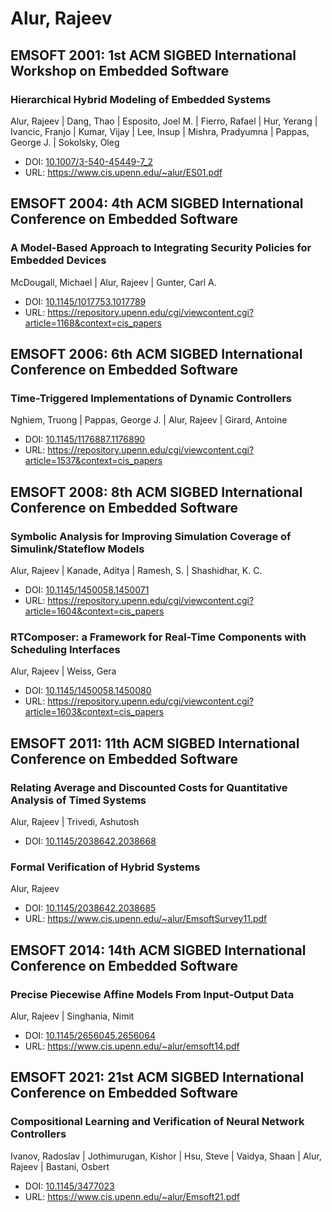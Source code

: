 # Alur, Rajeev

## EMSOFT 2001: 1st ACM SIGBED International Workshop on Embedded Software

### Hierarchical Hybrid Modeling of Embedded Systems
Alur, Rajeev | Dang, Thao | Esposito, Joel M. | Fierro, Rafael | Hur, Yerang | Ivancic, Franjo | Kumar, Vijay | Lee, Insup | Mishra, Pradyumna | Pappas, George J. | Sokolsky, Oleg
* DOI: [10.1007/3-540-45449-7_2](https://doi.org/10.1007/3-540-45449-7_2)
* URL: <https://www.cis.upenn.edu/~alur/ES01.pdf>

## EMSOFT 2004: 4th ACM SIGBED International Conference on Embedded Software

### A Model-Based Approach to Integrating Security Policies for Embedded Devices
McDougall, Michael | Alur, Rajeev | Gunter, Carl A.
* DOI: [10.1145/1017753.1017789](https://doi.org/10.1145/1017753.1017789)
* URL: <https://repository.upenn.edu/cgi/viewcontent.cgi?article=1168&context=cis_papers>

## EMSOFT 2006: 6th ACM SIGBED International Conference on Embedded Software

### Time-Triggered Implementations of Dynamic Controllers
Nghiem, Truong | Pappas, George J. | Alur, Rajeev | Girard, Antoine
* DOI: [10.1145/1176887.1176890](https://doi.org/10.1145/1176887.1176890)
* URL: <https://repository.upenn.edu/cgi/viewcontent.cgi?article=1537&context=cis_papers>

## EMSOFT 2008: 8th ACM SIGBED International Conference on Embedded Software

### Symbolic Analysis for Improving Simulation Coverage of Simulink/Stateflow Models
Alur, Rajeev | Kanade, Aditya | Ramesh, S. | Shashidhar, K. C.
* DOI: [10.1145/1450058.1450071](https://doi.org/10.1145/1450058.1450071)
* URL: <https://repository.upenn.edu/cgi/viewcontent.cgi?article=1604&context=cis_papers>

### RTComposer: a Framework for Real-Time Components with Scheduling Interfaces
Alur, Rajeev | Weiss, Gera
* DOI: [10.1145/1450058.1450080](https://doi.org/10.1145/1450058.1450080)
* URL: <https://repository.upenn.edu/cgi/viewcontent.cgi?article=1603&context=cis_papers>

## EMSOFT 2011: 11th ACM SIGBED International Conference on Embedded Software

### Relating Average and Discounted Costs for Quantitative Analysis of Timed Systems
Alur, Rajeev | Trivedi, Ashutosh
* DOI: [10.1145/2038642.2038668](https://doi.org/10.1145/2038642.2038668)

### Formal Verification of Hybrid Systems
Alur, Rajeev
* DOI: [10.1145/2038642.2038685](https://doi.org/10.1145/2038642.2038685)
* URL: <https://www.cis.upenn.edu/~alur/EmsoftSurvey11.pdf>

## EMSOFT 2014: 14th ACM SIGBED International Conference on Embedded Software

### Precise Piecewise Affine Models From Input-Output Data
Alur, Rajeev | Singhania, Nimit
* DOI: [10.1145/2656045.2656064](https://doi.org/10.1145/2656045.2656064)
* URL: <https://www.cis.upenn.edu/~alur/emsoft14.pdf>

## EMSOFT 2021: 21st ACM SIGBED International Conference on Embedded Software

### Compositional Learning and Verification of Neural Network Controllers
Ivanov, Radoslav | Jothimurugan, Kishor | Hsu, Steve | Vaidya, Shaan | Alur, Rajeev | Bastani, Osbert
* DOI: [10.1145/3477023](https://doi.org/10.1145/3477023)
* URL: <https://www.cis.upenn.edu/~alur/Emsoft21.pdf>

